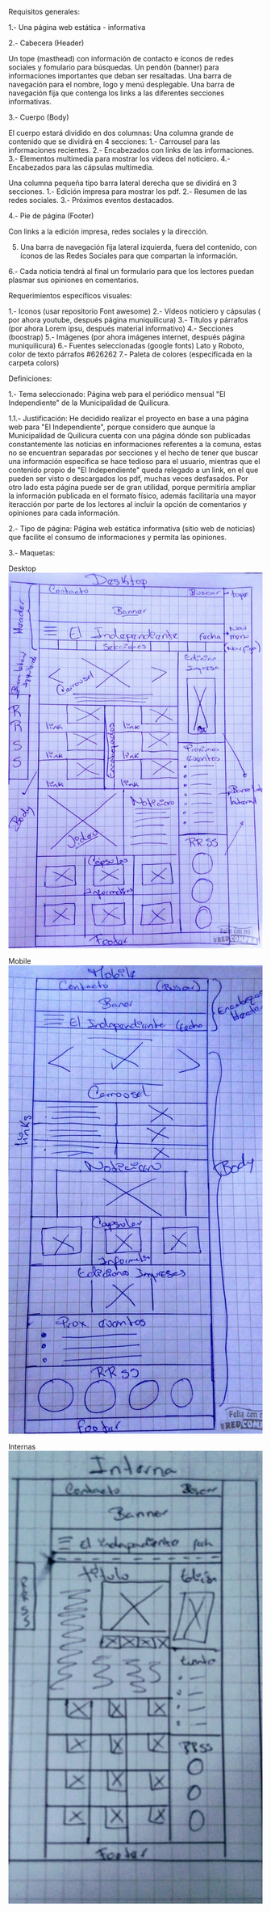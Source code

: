 Requisitos generales: 

1.- Una página web estática - informativa

2.- Cabecera (Header)

 Un tope (masthead) con información de contacto e íconos de redes sociales y fomulario para búsquedas. Un pendón (banner) para informaciones importantes que deban ser resaltadas.
Una barra de navegación para el nombre, logo y menú desplegable.
Una barra de navegación fija que contenga los links a las diferentes secciones informativas. 

3.- Cuerpo (Body)

El cuerpo estará dividido en dos columnas: 
Una columna grande de contenido que se dividirá en 4 secciones:
1.- Carrousel para las informaciones recientes.
2.- Encabezados con links de las informaciones.
3.- Elementos multimedia para mostrar los vídeos del noticiero. 
4.- Encabezados para las cápsulas multimedia.

Una columna pequeña tipo barra lateral derecha que se dividirá en 3 secciones. 
1.- Edición impresa para mostrar los pdf. 
2.- Resumen de las redes sociales.
3.- Próximos eventos destacados.

4.- Pie de página (Footer)

Con links a la edición impresa, redes sociales y la dirección. 

5. Una barra de navegación fija lateral izquierda, fuera del contenido, con íconos de las Redes Sociales para que compartan la información. 

6.- Cada noticia tendrá al final un formulario para que los lectores puedan plasmar sus opiniones en comentarios.


Requerimientos específicos visuales:
  
1.- Iconos (usar repositorio Font awesome)
2.- Vídeos noticiero y cápsulas ( por ahora youtube, después página muniquilicura)
3.- Titulos y párrafos (por ahora Lorem ipsu, después material informativo)
4.- Secciones (boostrap)
5.- Imágenes (por ahora imágenes internet, después página muniquilicura)
6.- Fuentes seleccionadas (google fonts) Lato y Roboto, color de texto párrafos #626262
7.- Paleta de colores (especificada en la carpeta colors)


Definiciones: 

1.- Tema seleccionado: Página web para el periódico mensual "El Independiente" de la Municipalidad de Quilicura. 

1.1.- Justificación: He decidido realizar el proyecto en base a una página web para "El Independiente", porque considero que aunque la Municipalidad de Quilicura cuenta con una página dónde son publicadas constantemente las noticias en informaciones referentes a la comuna, estas no se encuentran separadas por secciones y el hecho de tener que buscar una información específica se hace tedioso para el usuario, mientras que el contenido propio de "El Independiente" queda relegado a un link, en el que pueden ser visto o descargados los pdf, muchas veces desfasados. Por otro lado esta página puede ser de gran utilidad, porque permitiría ampliar la información publicada en el formato físico, además facilitaría una mayor iteracción por parte de los lectores al incluir la opción de comentarios y opiniones para cada información.

2.- Tipo de página: Página web estática informativa (sitio web de noticias) que facilite el consumo de informaciones y permita las opiniones.

3.- Maquetas: 

Desktop ![](img/Desktop.jpg)

Mobile ![](img/Mobile.jpg)

Internas ![](img/internas.jpg)

